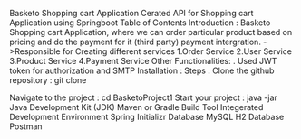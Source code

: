 Basketo Shopping cart Application
Cerated API for Shopping cart Application using Springboot
Table of Contents
Introduction :  Basketo Shopping cart Application, where we can order particular product based on pricing and do the payment for it (third party) payment intergration.
->Responsible for Creating  different services
1.Order Service 
2.User Service
3.Product Service
4.Payment Service
Other Functionalities:
. Used JWT token for authorization and SMTP
Installation :
Steps
. Clone the github repository : git clone

Navigate to the project : cd BasketoProject1
Start your project : java -jar 
Java Development Kit (JDK)
Maven or Gradle Build Tool
Integerated Development Environment
Spring Initializr
Database 
MySQL
H2 Database
Postman


